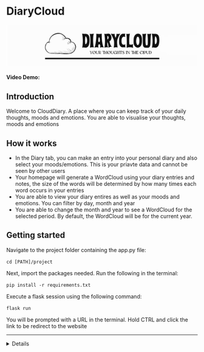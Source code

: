 # DiaryCloud

![Logo for website](/static/logo.png)

#### Video Demo: 

## Introduction

Welcome to CloudDiary. A place where you can keep track of your daily thoughts, moods and emotions. You are able to visualise your thoughts, moods and emotions

## How it works

+ In the Diary tab, you can make an entry into your personal diary and also select your moods/emotions. This is your priavte data and cannot be seen by other users
+ Your homepage will generate a WordCloud using your diary entries and notes, the size of the words will be determined by how many times each word occurs in your entries
+ You are able to view your diary entires as well as your moods and emotions. You can filter by day, month and year
+ You are able to change the month and year to see a WordCloud for the selected period. By default, the WordCloud will be for the current year.

## Getting started

Navigate to the project folder containing the app.py file:

    cd [PATH]/project

Next, import the packages needed. Run the following in the terminal:

    pip install -r requirements.txt

Execute a flask session using the following command:

    flask run

You will be prompted with a URL in the terminal. Hold CTRL and click the link to be redirect to the website

***

<details>

#### Description

My project is a digital diary at its core, but it also has a fun element to it. ie. a WordCloud Generator built in. I have seen other digital diaries online and I've also seen various WordCloud Generators, but I've never seen both combined. That is where I got the idea and the name of my web application. The "Cloud" in the name refers to it being a digital/online diary, and also that it is able to generate a WordCloud.

In the node_modules folder of the project, there are files provided from the [wordcloud2.js](https://wordcloud2-js.timdream.org/#love) project. 

In the static folder, first there is a subfolder for favicon, this folder contains the icon used for the title of the webpage, source and credits can be found in the *favicon/about.txt* file. Next in the static folder there are 2 logo image files, created by myself. Next there are 2 javascript files:
1. *wordcloud2*.js is provided from the project above to generate the wordcloud.
2. *script.js* is the file used to generate the correctly formatted input for the wordcloud. The script first defines a list of common words that are excluded from the word cloud. The app.py file provides a single string of texts into the script. The script then removes all unwanted character and splits it into a list. Thereafter all the common words are removed from the dictionary and set to uppercase. The list is then passed into a counter to count each unique word. This is the format required as per the documentation of wordcloud2.js. Thereafter, an array of option is defined manually as per the documentation of wordcloud2. This is an adaptaion of the original where there user is able to edit the options in real-time. This was done to provide the user with a more consisted output that can work on various screen sizes.
Lastly, the WordCloud function is called, that points to the output container and a wordcloud is generated.

Lastly in the static folder, a "*styles.css*" file is used to customise the website and elements to the way I found most attractive.

In the templates folder there are various html files for each of the web pages:
1. The layout of the pages is set by "*layout.html*", which also points to the relevant stylesheets and scripts used.
2. "*login.html*" displays a logo contained in the static folder. The login page allows the user to read about the site without the need to log in. On this page you are also able to redirect to the register page
3. "*register.html*" is a basic form that allows the user to create an account to login. Here there is a need for a display name, which will be displayed as entered.
4. "*index.html*" is displayed upon login, this is the homepage where the wordcloud can be viewed There is a form element that can be used to select the date (month and year) period required.
5. "*diary.html*" is the backbone of the website. This page contains a single form element that creates a database entry using the date (user selected), diary entry, and a list of moods/emotions entered by the user.
6. "*view.html*" generates a table of the users diary entries. By default, it will display the current date. Users can use the form element to filter wish time period they wish to view.
7. "*about.html*" is a basic text based page that gives the user information on how the site works.

In the root folder of the project there are various files that are required to run the website:
1. "*app.py*" the main file for the website
2. "*helpers.py*" used to create a function that is requires a user to be logged in.
3. "*user.db*" a database that contains all the information for login details and diary entries.
4. "*requirements.txt*" a text file that is used to install packages need to run the application using

        pip install -r requirements.txt
5. "*package.json*" and "*package-lock.json*", files installed from the wordcloud2.js package.

</details>


